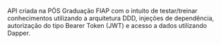 API criada na PÓS Graduação FIAP com o intuito de testar/treinar conhecimentos utilizando a arquitetura DDD, injeções de dependência, autorização do tipo Bearer Token (JWT) e acesso a dados utilizando Dapper.
